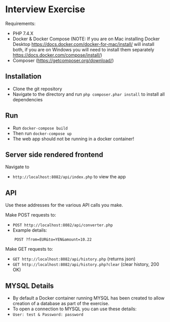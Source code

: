 # Interview Exercise

Requirements:
- PHP 7.4.X
- Docker & Docker Compose (NOTE: If you are on Mac installing Docker Desktop https://docs.docker.com/docker-for-mac/install/ will install both, if you are on Windows you will need to install them separately https://docs.docker.com/compose/install/) 
- Composer (https://getcomposer.org/download/)

## Installation

- Clone the git repository
- Navigate to the directory and run `php composer.phar install` to install all dependencies

## Run

- Run `docker-compose build`
- Then run `docker-compose up`
- The web app should not be running in a docker container!

## Server side rendered frontend
Navigate to
- `http://localhost:8082/api/index.php` to view the app

## API
Use these addresses for the various API calls you make.

Make POST requests to:
- `POST http://localhost:8082/api/converter.php`
- Example details:
```
    POST ?from=EUR&to=YEN&amount=10.22
```
Make GET requests to:
- `GET http://localhost:8082/api/history.php` (returns json)
- `GET http://localhost:8082/api/history.php?clear` (clear history, 200 OK)

## MYSQL Details
- By default a Docker container running MYSQL has been created to allow creation of a database as part of the exercise. 
- To open a connection to MYSQL you can use these details:
- `User: test & Password: password`

